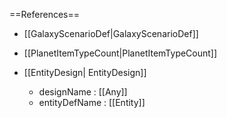 ==References==
 * [[GalaxyScenarioDef|GalaxyScenarioDef]]
 * [[PlanetItemTypeCount|PlanetItemTypeCount]]

 * [[EntityDesign| EntityDesign]]
   * designName : [[Any]]
   * entityDefName : [[Entity]]

